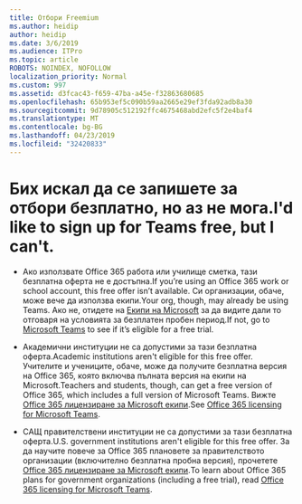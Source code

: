 ```yaml
---
title: Отбори Freemium
ms.author: heidip
author: heidip
ms.date: 3/6/2019
ms.audience: ITPro
ms.topic: article
ROBOTS: NOINDEX, NOFOLLOW
localization_priority: Normal
ms.custom: 997
ms.assetid: d3fcac43-f659-47ba-a45e-f32863680685
ms.openlocfilehash: 65b953ef5c090b59aa2665e29ef3fda92adb8a30
ms.sourcegitcommit: 9d78905c512192ffc4675468abd2efc5f2e4baf4
ms.translationtype: MT
ms.contentlocale: bg-BG
ms.lasthandoff: 04/23/2019
ms.locfileid: "32420833"
---
```

# <a name="id-like-to-sign-up-for-teams-free-but-i-cant"></a><span data-ttu-id="93cba-102">Бих искал да се запишете за отбори безплатно, но аз не мога.</span><span class="sxs-lookup"><span data-stu-id="93cba-102">I'd like to sign up for Teams free, but I can't.</span></span>

- <span data-ttu-id="93cba-103">Ако използвате Office 365 работа или училище сметка, тази безплатна оферта не е достъпна.</span><span class="sxs-lookup"><span data-stu-id="93cba-103">If you’re using an Office 365 work or school account, this free offer isn’t available.</span></span> <span data-ttu-id="93cba-104">Си организации, обаче, може вече да използва екипи.</span><span class="sxs-lookup"><span data-stu-id="93cba-104">Your org, though, may already be using Teams.</span></span> <span data-ttu-id="93cba-105">Ако не, отидете на [Екипи на Microsoft](https://products.office.com/en-us/microsoft-teams/group-chat-software) за да видите дали то отговаря на условията за безплатен пробен период.</span><span class="sxs-lookup"><span data-stu-id="93cba-105">If not, go to [Microsoft Teams](https://products.office.com/en-us/microsoft-teams/group-chat-software) to see if it’s eligible for a free trial.</span></span>

- <span data-ttu-id="93cba-106">Академични институции не са допустими за тази безплатна оферта.</span><span class="sxs-lookup"><span data-stu-id="93cba-106">Academic institutions aren't eligible for this free offer.</span></span> <span data-ttu-id="93cba-107">Учителите и учениците, обаче, може да получите безплатна версия на Office 365, която включва пълната версия на екипи на Microsoft.</span><span class="sxs-lookup"><span data-stu-id="93cba-107">Teachers and students, though, can get a free version of Office 365, which includes a full version of Microsoft Teams.</span></span> <span data-ttu-id="93cba-108">Вижте [Office 365 лицензиране за Microsoft екипи](https://docs.microsoft.com/microsoftteams/office-365-licensing).</span><span class="sxs-lookup"><span data-stu-id="93cba-108">See [Office 365 licensing for Microsoft Teams](https://docs.microsoft.com/microsoftteams/office-365-licensing).</span></span>

- <span data-ttu-id="93cba-109">САЩ правителствени институции не са допустими за тази безплатна оферта.</span><span class="sxs-lookup"><span data-stu-id="93cba-109">U.S. government institutions aren't eligible for this free offer.</span></span> <span data-ttu-id="93cba-110">За да научите повече за Office 365 плановете за правителството организации (включително безплатна пробна версия), прочетете [Office 365 лицензиране за Microsoft екипи](https://docs.microsoft.com/microsoftteams/office-365-licensing).</span><span class="sxs-lookup"><span data-stu-id="93cba-110">To learn about Office 365 plans for government organizations (including a free trial), read [Office 365 licensing for Microsoft Teams](https://docs.microsoft.com/microsoftteams/office-365-licensing).</span></span>


